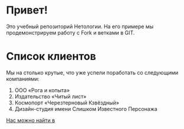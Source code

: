 # Привет! 

Это учебный репозиторий Нетологии. На его примере мы продемонстрируем работу с Fork и ветками в GIT.

# Список клиентов

Мы на столько крутые, что уже успели поработать со следующими компаниями:

1. ООО «Рога и копыта»
2. Издательство «Читый лист»
3. Космопорт «Черезтерновый Кзвёздный»
4. Дизайн-студия имени Слишком Известного Персонажа

[Нас можно найти в ](google.com)

